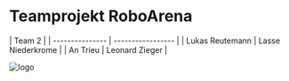 # Teamprojekt RoboArena

| Team 2 |
| --------------- | ----------------- |
| Lukas Reutemann | Lasse Niederkrome |
| An Trieu        | Leonard Zieger    |

![logo](https://www.mobygames.com/images/covers/l/181687-paradroid-commodore-64-front-cover.jpg)